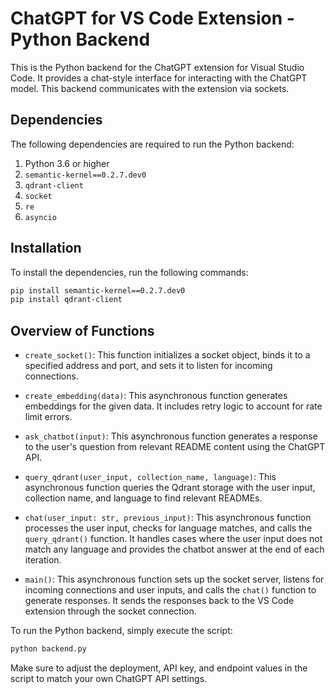# ChatGPT for VS Code Extension - Python Backend

This is the Python backend for the ChatGPT extension for Visual Studio Code. It provides a chat-style interface for interacting with the ChatGPT model. This backend communicates with the extension via sockets.

## Dependencies

The following dependencies are required to run the Python backend:

1. Python 3.6 or higher
2. `semantic-kernel==0.2.7.dev0`
3. `qdrant-client`
4. `socket`
5. `re`
6. `asyncio`

## Installation

To install the dependencies, run the following commands:

```bash
pip install semantic-kernel==0.2.7.dev0
pip install qdrant-client
```

## Overview of Functions

- `create_socket()`: This function initializes a socket object, binds it to a specified address and port, and sets it to listen for incoming connections.

- `create_embedding(data)`: This asynchronous function generates embeddings for the given data. It includes retry logic to account for rate limit errors.

- `ask_chatbot(input)`: This asynchronous function generates a response to the user's question from relevant README content using the ChatGPT API.

- `query_qdrant(user_input, collection_name, language)`: This asynchronous function queries the Qdrant storage with the user input, collection name, and language to find relevant READMEs.

- `chat(user_input: str, previous_input)`: This asynchronous function processes the user input, checks for language matches, and calls the `query_qdrant()` function. It handles cases where the user input does not match any language and provides the chatbot answer at the end of each iteration.

- `main()`: This asynchronous function sets up the socket server, listens for incoming connections and user inputs, and calls the `chat()` function to generate responses. It sends the responses back to the VS Code extension through the socket connection.

To run the Python backend, simply execute the script:

```bash
python backend.py
```

Make sure to adjust the deployment, API key, and endpoint values in the script to match your own ChatGPT API settings.